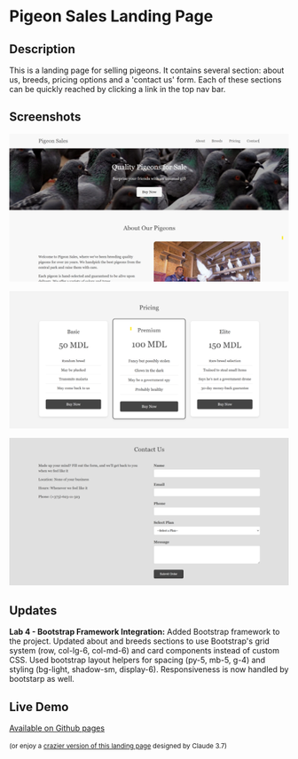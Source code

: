 # Pigeon Sales Landing Page

## Description
This is a landing page for selling pigeons. It contains several section: about us, breeds, pricing options and a 'contact us' form. Each of these sections can be quickly reached by clicking a link in the top nav bar.

## Screenshots

![screenshot1](images/screenshot1.png)

![screenshot2](images/screenshot2.png)

![screenshot3](images/screenshot3.png)

## Updates

**Lab 4 - Bootstrap Framework Integration:**
Added Bootstrap framework to the project. Updated about and breeds sections to use Bootstrap's grid system (row, col-lg-6, col-md-6) and card components instead of custom CSS. Used bootstrap layout helpers for spacing (py-5, mb-5, g-4) and styling (bg-light, shadow-sm, display-6). Responsiveness is now handled by bootstarp as well.

## Live Demo

[Available on Github pages](https://tutaf.github.io/tum-web-lab2/)

<small>(or enjoy a [crazier version of this landing page](https://tutaf.github.io/tum-web-lab2/dEsIgN/) designed by Claude 3.7)</small>
